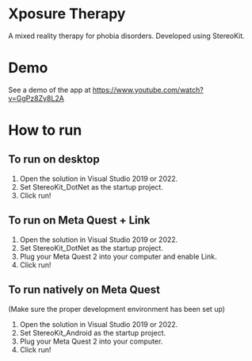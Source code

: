 # Xposure Therapy
A mixed reality therapy for phobia disorders. Developed using StereoKit.

# Demo
See a demo of the app at https://www.youtube.com/watch?v=GgPz8Zy8L2A

# How to run
## To run on desktop
1. Open the solution in Visual Studio 2019 or 2022. 
2. Set StereoKit_DotNet as the startup project.
3. Click run!

## To run on Meta Quest + Link
1. Open the solution in Visual Studio 2019 or 2022. 
2. Set StereoKit_DotNet as the startup project. 
3. Plug your Meta Quest 2 into your computer and enable Link.
4. Click run!

## To run natively on Meta Quest
(Make sure the proper development environment has been set up)
1. Open the solution in Visual Studio 2019 or 2022. 
2. Set StereoKit_Android as the startup project. 
3. Plug your Meta Quest 2 into your computer.
4. Click run!
